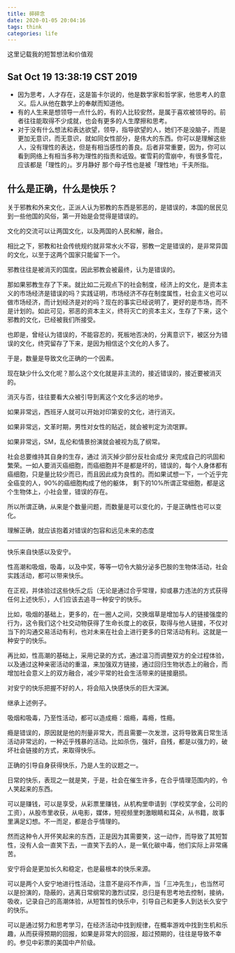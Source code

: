 ```yaml
---
title: 碎碎念
date: 2020-01-05 20:04:16
tags: think
categories: life
---
```



这里记载我的短暂想法和价值观


<!--more-->


## Sat Oct 19 13:38:19 CST 2019

- 因为思考，人才存在，这是笛卡尔说的，他是数学家和哲学家，他思考人的意义。后人从他在数学上的奉献而知道他。
- 有的人生来是想领导一点什么的，有的人比较安然，是属于喜欢被领导的。前者往往能取得不少成就，也会有更多的人生摩擦和思考。
- 对于没有什么想法和表达欲望，领导，指导欲望的人，她们不是没脑子，而是更加无意识，而无意识，就如同女性部分，是伟大的东西。你可以是理解这些人，没有理性的表达，但是有相当感性的善良。后者非常重要，因为，你可以看到网络上有相当多称为理性的指责和诋毁。崔雪莉的雪崩中，有很多雪花，应该都是「理性的」。岁月静好 那个母子性也是被「理性地」千夫所指。

## 什么是正确，什么是快乐？

关于邪教和外来文化，正派人认为邪教的东西是邪恶的，是错误的，本国的居民见到一些他国的风俗，第一开始是会觉得是错误的。

文化的交流可以让两国文化，以及两国的人民和解，融合。

相比之下，邪教和社会传统规约就非常水火不容，邪教一定是错误的，是非常异国的文化，以至于这两个国家只能留下一个。

邪教往往是被消灭的国度。因此邪教会被最终，认为是错误的。

那如果邪教生存了下来。就比如二元观点下的社会制度，经济上的文化，是资本主义的市场经济是错误的吗？实践证明，市场经济不存在制度属性，社会主义也可以做市场经济，而计划经济是对的吗？现在的事实已经说明了，更好的是市场，而不是计划的。如此可见，邪恶的资本主义，终将灭亡的资本主义，生存了下来，这个邪教的文化，已经被我们所接受。

也即是，曾经认为错误的，不能容忍的，死板地否决的，分离意识下，被区分为错误的文化，终究留存了下来，是因为相信这个文化的人多了。

于是，数量是导致文化正确的一个因素。

现在缺少什么文化呢？那么这个文化就是非主流的，接近错误的，接近要被消灭的。

消灭与否，往往要看大众被引导到离这个文化多远的地步。

如果非常远，西班牙人就可以开始对印第安的文化，进行消灭。

如果非常远，文革时期，男性对女性的贴近，就会被判定为流氓罪。

如果非常远，SM，乱伦和情景扮演就会被视为乱了纲常。

社会总要维持其自身的生存，通过 消灭掉少部分反社会成分 来完成自己的巩固和繁荣。一如人要消灭癌细胞，而癌细胞并不是都是坏的，错误的，每个人身体都有癌细胞，只是量比较少而已，而且因此成为良性的。而如果试想一下，一个近乎完全癌变的人，90%的癌细胞构成了他的躯体， 剩下的10%所谓正常细胞，都是这个生物体上，小社会里，错误的存在。

所以所谓正确，从来是个数量问题，而数量是可以变化的，于是正确性也可以变化。

理解正确，就应该抱着对错误的包容和远见未来的态度

---

快乐来自快感以及安宁。

性高潮和吸烟，吸毒，以及中奖，等等一切令大脑分泌多巴胺的生物体活动，社会实践活动，都可以带来快乐。

在正视，并体验过这些快乐之后（无论是通过合乎常理，抑或暴力违法的方式获得任何上述快乐），人们应该去追寻一种安宁的快乐。

比如，吸烟的基础上，更多的，在一圈人之间，交换烟草是增加与人的链接强度的行为，这令我们这个社交动物获得了生命长度上的收获，取得与他人链接，不仅对当下的沟通交易活动有利，也对未来在社会上进行更多的日常活动有利。这就是一种安宁的快乐。

再比如，性高潮的基础上，采用记录的方式，通过温习而调整双方的全过程体验，以及通过这种亲密活动的重温，来加强双方链接，通过回归生物状态上的融合，而增加社会意义上的双方融合，减少平常的社会生活带来的链接磨损。

对安宁的快乐把握不好的人，将会陷入快感快乐的巨大深渊。

继承上述例子。

吸烟和吸毒，乃至性活动，都可以造成瘾：烟瘾，毒瘾，性瘾。

瘾是错误的，原因就是他的剂量非常大，而且需要一次发泄，这将导致离日常生活活动非常远的，一种近乎残暴的活动。比如杀伤，强奸，自残，都是以强力的，破坏社会链接的方式，来取得快乐。

正确的引导自身获得快乐，乃是人生的议题之一。

日常的快乐，表现之一就是笑，于是，社会在催生许多，在合乎情理范围内的，令人笑起来的东西。

可以是赚钱，可以是享受，从彩票里赚钱，从机构里申请到（学校奖学金，公司的工资），从股市里收获，从电影，媒体，短视频里刺激眼睛和耳朵，从书籍，故事里满足幻想。不一而足，都是合乎情理的。

然而这种令人开怀笑起来的东西，正是因为其需要笑，这一动作，而导致了其短暂性，没有人会一直笑下去，一直笑下去的人，是一氧化碳中毒，他们实际上非常痛苦。

安宁将会是更加长久和稳定，也是最根本的快乐来源。

可以是两个人安宁地进行性活动，注意不是闷不作声，当「三冲先生」，也当然可以是扮演的，隐蔽的，逃离日常纲常的激烈试探，总归是有思考地去控制，接纳，吸收，记录自己的高潮体验，从短暂性的快乐中，引导自己和更多人到达长久安宁的快乐。

可以是通过努力和思考学习，在经济活动中找到规律，在概率游戏中找到生机和乐趣，从而获得预期的回报，如果是非常大的回报，超过预期的，往往是导致不幸的。参见中彩票的美国中产阶级。


